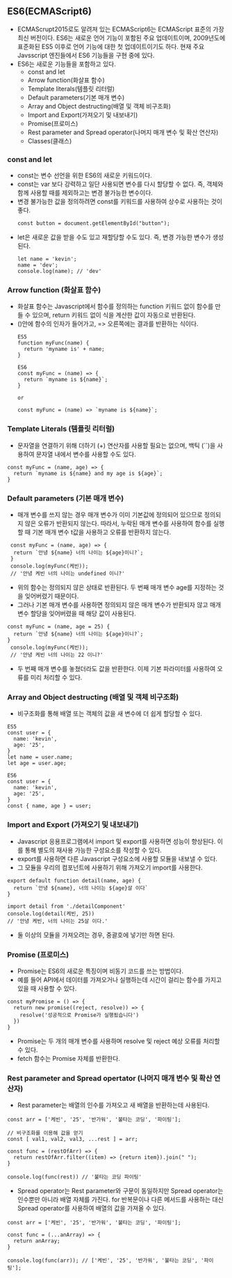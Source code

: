 ## ES6(ECMAScript6)
- ECMAScrupt2015로도 알려져 있는 ECMAScript6는 ECMAScript 표준의 가장 최신 버전이다. ES6는 새로운 언어 기능이 포함된 주요 업데이트이며, 2009년도에 표준화된 ES5 이후로 언어 기능에 대한 첫 업데이트이기도 하다. 현재 주요 Javsscript 엔진들에서 ES6 기능들을 구현 중에 있다.
- ES6는 새로운 기능들을 포함하고 있다.
  - const and let
  - Arrow function(화살표 함수)
  - Template literals(템플릿 리터럴)
  - Default parameters(기본 매개 변수)
  - Array and Object destructing(배열 및 객체 비구조화)
  - Import and Export(가져오기 및 내보내기)
  - Promise(프로미스)
  - Rest parameter and Spread operator(나머지 매개 변수 및 확산 연산자)
  - Classes(클래스)

### const and let 
- const는 변수 선언을 위한 ES6의 새로운 키워드이다.
- const는 var 보다 강력하고 일단 사용되면 변수를 다시 할당할 수 없다. 즉, 객체와 함께 사용할 때를 제외하고는 변경 불가능한 변수이다.
- 변경 불가능한 값을 정의하려면 const를 키워드를 사용하여 상수로 사용하는 것이 좋다.
  ```
  const button = document.getElementById("button");
  ```
- let은 새로운 값을 받을 수도 있고 재할당할 수도 있다. 즉, 변경 가능한 변수가 생성된다.
  ```
  let name = 'kevin';
  name = 'dev';
  console.log(name); // 'dev'
  ```

### Arrow function (화살표 함수)
- 화살표 함수는 Javascript에서 함수를 정의하는 function 키워드 없이 함수를 만들 수 있으며, return 키워드 없이 식을 계산한 값이 자동으로 반환된다.
- ()안에 함수의 인자가 들어가고, => 오른쪽에는 결과를 반환하는 식이다.
  ```
  ES5
  function myFunc(name) {
    return 'myname is' + name;
  }
    
  ES6
  const myFunc = (name) => {
    return `myname is ${name}`;
  }
  
  or
  
  const myFunc = (name) => `myname is ${name}`;
  ```
  
### Template Literals (템플릿 리터럴)
- 문자열을 연결하기 위해 더하기 (+) 연산자를 사용할 필요는 없으며, 백틱 (``)을 사용하여 문자열 내에서 변수를 사용할 수도  있다.
```
const myFunc = (name, age) => {
  return `myname is ${name} and my age is ${age}`;
}
```

### Default parameters (기본 매개 변수)
- 매개 변수를 쓰지 않는 경우 매개 변수가 이미 기본값에 정의되어 있으므로 정의되지 않은 오류가 반환되지 않는다. 따라서, 누락된 매개 변수를 사용하여 함수를 실행할 때 기본 매개 변수 t값을 사용하고 오류를 반환하지 않는다.

```
 const myFunc = (name, age) => {
  return `안녕 ${name} 너의 나이는 ${age}이니?`;
 }
 console.log(myFunc(케빈));
 // '안녕 케빈 너의 나이는 undefined 이니?'
```
- 위의 함수는 정의되지 않은 상태로 반환된다. 두 번째 매개 변수 age를 지정하는 것을 잊어버렸기 때문이다.
- 그러나 기본 매개 변수를 사용하면 정의되지 않은 매개 변수가 반환되자 않고 매개 변수 할당을 잊어버렸을 때 해당 값이 사용된다.

```
const myFunc = (name, age = 25) {
  return `안녕 ${name} 너의 나이는 ${age}이니?`;
}
 console.log(myFunc(케빈));
 // '안녕 케빈 너의 나이는 22 이니?'
```
- 두 번째 매개 변수를 놓쳤더라도 값을 반환한다. 이제 기본 파라미터를 사용하여 오류를 미리 처리할 수 있다.

### Array and Object destructing (배열 및 객체 비구조화)
- 비구조화를 통해 배열 또는 객체의 값을 새 변수에 더 쉽게 할당할 수 있다.
```
ES5
const user = {
  name: 'kevin',
  age: '25',
}
let name = user.name;
let age = user.age;
```

```
ES6
const user = {
  name: 'kevin',
  age: '25',
}
const { name, age } = user;
```

### Import and Export (가져오기 및 내보내기)
- Javascript 응용프로그램에서 import 및 export를 사용하면 성능이 향상된다. 이를 통해 별도의 재사용 가능한 구성요소를 작성할 수 있다.
- export를 사용하면 다른 Javascript 구성요소에 사용할 모듈을 내보낼 수 있다.
- 그 모듈을 우리의 컴포넌트에 사용하기 위해 가져오기 import를 사용한다.

```
export default function detail(name, age) {
  return `안녕 ${name}, 너의 나이는 ${age}살 이다`
}
```
```
import detail from './detailComponent'
console.log(detail(케빈, 25))
// '안녕 케빈, 너의 나이는 25살 이다.'
```
- 둘 이상의 모듈을 가져오려는 경우, 중괄호에 넣기만 하면 된다.

### Promise (프로미스)
- Promise는 ES6의 새로운 특징이며 비동기 코드를 쓰는 방법이다.
- 예를 들어 API에서 데이터를 가져오거나 실행하는데 시간이 걸리는 함수를 가지고 있을 때 사용할 수 있다.

```
const myPromise = () => {
  return new promise((reject, resolve)) => {
    resolve('성공적으로 Promise가 실행됬습니다')
  })
}
```
- Promise는 두 개의 매개 변수를 사용하며 resolve 및 reject 예상 오류를 처리할 수 있다.
- fetch 함수는 Promise 자체를 반환한다.

### Rest parameter and Spread opertator (나머지 매개 변수 및 확산 연산자)
- Rest parameter는 배열의 인수를 가져오고 새 배열을 반환하는데 사용된다.

```
const arr = ['케빈', '25', '반가워', '불타는 코딩', '파이팅'];

// 비구조화를 이용해 값을 얻기
const [ val1, val2, val3, ...rest ] = arr;

const func = (restOfArr) => {
  return restOfArr.filter((item) => {return item}).join(" ");
}

console.log(func(rest)) // '불타는 코딩 파이팅'
```

- Spread operator는 Rest parameter와 구문이 동일하지만 Spread operator는 인수뿐만 아니라 배열 자체를 가진다. for 반복문이나 다른 메서드를 사용하는 대신 Spread operator를 사용하여 배열의 값을 가져올 수 있다.

```
const arr = ['케빈', '25', '반가워', '불타는 코딩', '파이팅'];

const func = (...anArray) => {
  return anArray;
}

console.log(func(arr)); // ['케빈', '25', '반가워', '불타는 코딩', '파이팅'];
```

